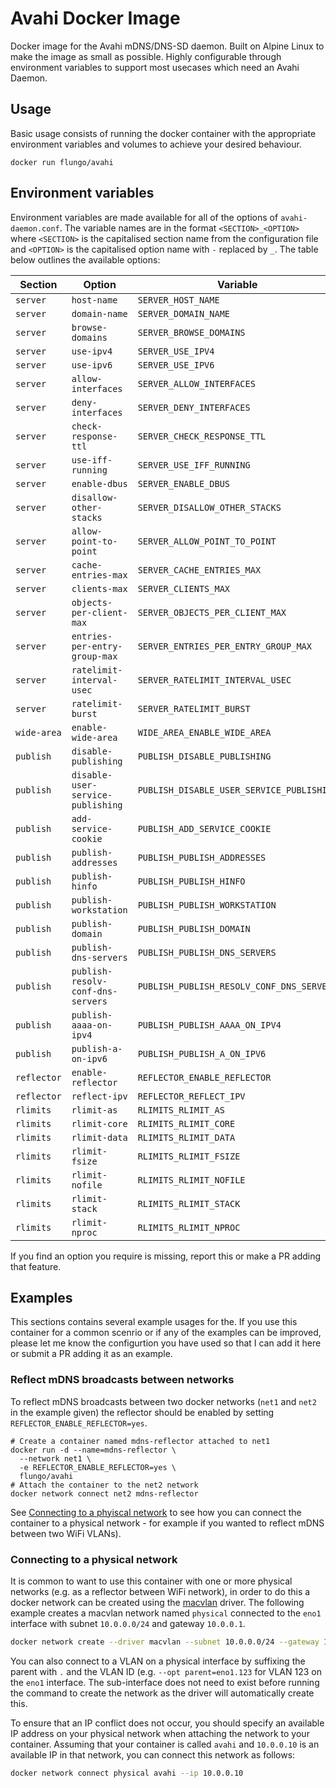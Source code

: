 # Avahi Docker Image

Docker image for the Avahi mDNS/DNS-SD daemon. Built on Alpine Linux to make the image as small as possible. Highly configurable through environment variables to support most usecases which need an Avahi Daemon.

## Usage

Basic usage consists of running the docker container with the appropriate environment variables and volumes to achieve your desired behaviour.

```shell
docker run flungo/avahi
```

## Environment variables

Environment variables are made available for all of the options of `avahi-daemon.conf`. The variable names are in the format `<SECTION>_<OPTION>` where `<SECTION>` is the capitalised section name from the configuration file and `<OPTION>` is the capitalised option name with `-` replaced by `_`. The table below outlines the available options:

| Section     | Option                            | Variable                                  |
| ----------- | --------------------------------- | ----------------------------------------- |
| `server`    | `host-name`                       | `SERVER_HOST_NAME`                        |
| `server`    | `domain-name`                     | `SERVER_DOMAIN_NAME`                      |
| `server`    | `browse-domains`                  | `SERVER_BROWSE_DOMAINS`                   |
| `server`    | `use-ipv4`                        | `SERVER_USE_IPV4`                         |
| `server`    | `use-ipv6`                        | `SERVER_USE_IPV6`                         |
| `server`    | `allow-interfaces`                | `SERVER_ALLOW_INTERFACES`                 |
| `server`    | `deny-interfaces`                 | `SERVER_DENY_INTERFACES`                  |
| `server`    | `check-response-ttl`              | `SERVER_CHECK_RESPONSE_TTL`               |
| `server`    | `use-iff-running`                 | `SERVER_USE_IFF_RUNNING`                  |
| `server`    | `enable-dbus`                     | `SERVER_ENABLE_DBUS`                      |
| `server`    | `disallow-other-stacks`           | `SERVER_DISALLOW_OTHER_STACKS`            |
| `server`    | `allow-point-to-point`            | `SERVER_ALLOW_POINT_TO_POINT`             |
| `server`    | `cache-entries-max`               | `SERVER_CACHE_ENTRIES_MAX`                |
| `server`    | `clients-max`                     | `SERVER_CLIENTS_MAX`                      |
| `server`    | `objects-per-client-max`          | `SERVER_OBJECTS_PER_CLIENT_MAX`           |
| `server`    | `entries-per-entry-group-max`     | `SERVER_ENTRIES_PER_ENTRY_GROUP_MAX`      |
| `server`    | `ratelimit-interval-usec`         | `SERVER_RATELIMIT_INTERVAL_USEC`          |
| `server`    | `ratelimit-burst`                 | `SERVER_RATELIMIT_BURST`                  |
| `wide-area` | `enable-wide-area`                | `WIDE_AREA_ENABLE_WIDE_AREA`              |
| `publish`   | `disable-publishing`              | `PUBLISH_DISABLE_PUBLISHING`              |
| `publish`   | `disable-user-service-publishing` | `PUBLISH_DISABLE_USER_SERVICE_PUBLISHING` |
| `publish`   | `add-service-cookie`              | `PUBLISH_ADD_SERVICE_COOKIE`              |
| `publish`   | `publish-addresses`               | `PUBLISH_PUBLISH_ADDRESSES`               |
| `publish`   | `publish-hinfo`                   | `PUBLISH_PUBLISH_HINFO`                   |
| `publish`   | `publish-workstation`             | `PUBLISH_PUBLISH_WORKSTATION`             |
| `publish`   | `publish-domain`                  | `PUBLISH_PUBLISH_DOMAIN`                  |
| `publish`   | `publish-dns-servers`             | `PUBLISH_PUBLISH_DNS_SERVERS`             |
| `publish`   | `publish-resolv-conf-dns-servers` | `PUBLISH_PUBLISH_RESOLV_CONF_DNS_SERVERS` |
| `publish`   | `publish-aaaa-on-ipv4`            | `PUBLISH_PUBLISH_AAAA_ON_IPV4`            |
| `publish`   | `publish-a-on-ipv6`               | `PUBLISH_PUBLISH_A_ON_IPV6`               |
| `reflector` | `enable-reflector`                | `REFLECTOR_ENABLE_REFLECTOR`              |
| `reflector` | `reflect-ipv`                     | `REFLECTOR_REFLECT_IPV`                   |
| `rlimits`   | `rlimit-as`                       | `RLIMITS_RLIMIT_AS`                       |
| `rlimits`   | `rlimit-core`                     | `RLIMITS_RLIMIT_CORE`                     |
| `rlimits`   | `rlimit-data`                     | `RLIMITS_RLIMIT_DATA`                     |
| `rlimits`   | `rlimit-fsize`                    | `RLIMITS_RLIMIT_FSIZE`                    |
| `rlimits`   | `rlimit-nofile`                   | `RLIMITS_RLIMIT_NOFILE`                   |
| `rlimits`   | `rlimit-stack`                    | `RLIMITS_RLIMIT_STACK`                    |
| `rlimits`   | `rlimit-nproc`                    | `RLIMITS_RLIMIT_NPROC`                    |

If you find an option you require is missing, report this or make a PR adding that feature.

## Examples

This sections contains several example usages for the. If you use this container for a common scenrio or if any of the examples can be improved, please let me know the configurtion you have used so that I can add it here or submit a PR adding it as an example.

### Reflect mDNS broadcasts between networks

To reflect mDNS broadcasts between two docker networks (`net1` and `net2` in the example given) the reflector should be enabled by setting `REFLECTOR_ENABLE_REFLECTOR=yes`.

```shell
# Create a container named mdns-reflector attached to net1
docker run -d --name=mdns-reflector \
  --network net1 \
  -e REFLECTOR_ENABLE_REFLECTOR=yes \
  flungo/avahi
# Attach the container to the net2 network
docker network connect net2 mdns-reflector
```

See [Connecting to a phyiscal network](#connecting_to_a_physical_network) to see how you can connect the container to a physical network - for example if you wanted to reflect mDNS between two WiFi VLANs).

### Connecting to a physical network

It is common to want to use this container with one or more physical networks (e.g. as a reflector between WiFi network), in order to do this a docker network can be created using the [macvlan](https://docs.docker.com/network/macvlan/) driver. The following example creates a macvlan network named `physical` connected to the `eno1` interface with subnet `10.0.0.0/24` and gateway `10.0.0.1`.

```bash
docker network create --driver macvlan --subnet 10.0.0.0/24 --gateway 10.0.0.1 --opt parent=eno1 physical
```

You can also connect to a VLAN on a physical interface by suffixing the parent with `.` and the VLAN ID (e.g. `--opt parent=eno1.123` for VLAN 123 on the `eno1` interface. The sub-interface does not need to exist before running the command to create the network as the driver will automatically create this.

To ensure that an IP conflict does not occur, you should specify an available IP address on your physical network when attaching the network to your container. Assuming that your container is called `avahi` and `10.0.0.10` is an available IP in that network, you can connect this network as follows:

```bash
docker network connect physical avahi --ip 10.0.0.10
```
